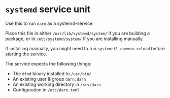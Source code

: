 # `systemd` service unit

Use this to run `darn` as a systemd-service.

Place this file in either `/usr/lib/systemd/system/` if you are building a package, or in `/etc/systemd/system/` if you are installing manually.

If installing manually, you might need to run `systemctl daemon-reload` before starting the service.

The service expects the following things:

- The `dtnd` binary installed to `/usr/bin/`
- An existing user & group `darn:darn`
- An existing working directory in `/srv/darn`
- Configuration in `/etc/darn.toml`
